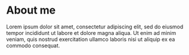 <!--
> - [ ] quick to grasp new ideas and concepts
> - [ ] able to develop innovative and creative solutions to problems
> - [ ] confident working in a wide range of environments, including both
>   command line and graphical on a variety of different operating
>   systems especially on Linux based systems
> - [ ] able to work effectively both alone and as part of a team***
I am a end-to-end software engineer with a passion for creating web scalable systems. Interested in roles
-->

About me
========

Lorem ipsum dolor sit amet, consectetur adipiscing elit, sed do eiusmod tempor incididunt ut labore
et dolore magna aliqua. Ut enim ad minim veniam, quis nostrud exercitation ullamco laboris nisi ut
aliquip ex ea commodo consequat.
